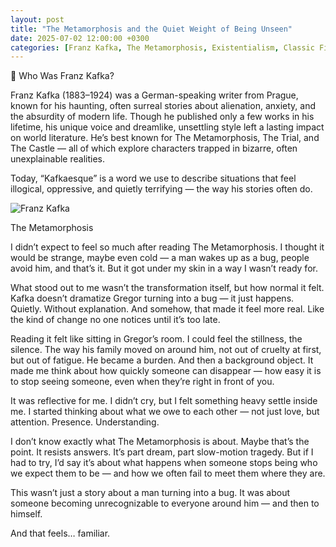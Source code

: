 ```yaml
---
layout: post
title: "The Metamorphosis and the Quiet Weight of Being Unseen"
date: 2025-07-02 12:00:00 +0300
categories: [Franz Kafka, The Metamorphosis, Existentialism, Classic Fiction]
---
```

👤 Who Was Franz Kafka?

Franz Kafka (1883–1924) was a German-speaking writer from Prague, known for his haunting, often surreal stories about alienation, anxiety, and the absurdity of modern life. Though he published only a few works in his lifetime, his unique voice and dreamlike, unsettling style left a lasting impact on world literature. He’s best known for The Metamorphosis, The Trial, and The Castle — all of which explore characters trapped in bizarre, often unexplainable realities.

Today, “Kafkaesque” is a word we use to describe situations that feel illogical, oppressive, and quietly terrifying — the way his stories often do.


![Franz Kafka](/assets/image/kafka.jpg)


 The Metamorphosis

I didn’t expect to feel so much after reading The Metamorphosis. I thought it would be strange, maybe even cold — a man wakes up as a bug, people avoid him, and that’s it. But it got under my skin in a way I wasn’t ready for.

What stood out to me wasn’t the transformation itself, but how normal it felt. Kafka doesn’t dramatize Gregor turning into a bug — it just happens. Quietly. Without explanation. And somehow, that made it feel more real. Like the kind of change no one notices until it’s too late.

Reading it felt like sitting in Gregor’s room. I could feel the stillness, the silence. The way his family moved on around him, not out of cruelty at first, but out of fatigue. He became a burden. And then a background object. It made me think about how quickly someone can disappear — how easy it is to stop seeing someone, even when they’re right in front of you.

It was reflective for me. I didn’t cry, but I felt something heavy settle inside me. I started thinking about what we owe to each other — not just love, but attention. Presence. Understanding.

I don’t know exactly what The Metamorphosis is about. Maybe that’s the point. It resists answers. It’s part dream, part slow-motion tragedy. But if I had to try, I’d say it’s about what happens when someone stops being who we expect them to be — and how we often fail to meet them where they are.

This wasn’t just a story about a man turning into a bug. It was about someone becoming unrecognizable to everyone around him — and then to himself.

And that feels… familiar.